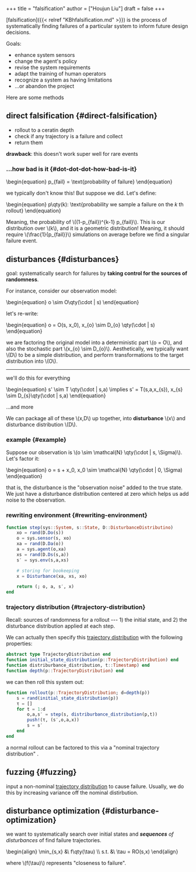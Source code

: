 +++
title = "falsification"
author = ["Houjun Liu"]
draft = false
+++

[falsification]({{< relref "KBhfalsification.md" >}}) is the process of systematically finding failures of a particular system to inform future design decisions.

Goals:

-   enhance system sensors
-   change the agent's policy
-   revise the system requirements
-   adapt the training of human operators
-   recognize a system as having limitations
-   ...or abandon the project

Here are some methods


## direct falsification {#direct-falsification}

-   rollout to a ceratin depth
-   check if any trajectory is a failure and collect
-   return them

**drawback**: this doesn't work super well for rare events


### ...how bad is it {#dot-dot-dot-how-bad-is-it}

\begin{equation}
p\_{fail} = \text{probability of failure}
\end{equation}

we typically don't know this! But suppose we did. Let's define:

\begin{equation}
p\qty(k): \text{probability we sample a failure on the $k$ th rollout}
\end{equation}

Meaning, the probability of \\((1-p\_{fail})^{k-1} p\_{fail}\\). This is our distribution over \\(k\\), and it is a geometric distribution! Meaning, it should require \\(\frac{1}{p\_{fail}}\\) simulations on average before we find a singular failure event.


## disturbances {#disturbances}

goal: systematically search for failures by **taking control for the sources of randomness**.

For instance, consider our observation model:

\begin{equation}
o \sim O\qty(\cdot | s)
\end{equation}

let's re-write:

\begin{equation}
o = O(s, x\_0), x\_{o} \sim D\_{o} \qty(\cdot | s)
\end{equation}

we are factoring the original model into a deterministic part \\(o = O\\), and also the stochastic part \\(x\_{o} \sim D\_{o}\\). Aesthetically, we typically want \\(D\\) to be a simple distribution, and perform transformations to the target distribution into \\(O\\).

---

we'll do this for everything

\begin{equation}
s' \sim T \qty(\cdot | s,a) \implies  s' = T(s,a,x\_{s}), x\_{s} \sim D\_{s}\qty(\cdot | s,a)
\end{equation}

...and more

We can package all of these \\(x,D\\) up together, into **disturbance** \\(x\\) and disturbance distribution \\(D\\).


### example {#example}

Suppose our observation is \\(o \sim \mathcal{N} \qty(\cdot | s, \Sigma)\\). Let's factor it:

\begin{equation}
o = s + x\_0, x\_0 \sim \mathcal{N} \qty(\cdot | 0, \Sigma)
\end{equation}

that is, the disturbance is the "observation noise" added to the true state. We just have a disturbance distribution centered at zero which helps us add noise to the observation.


### rewriting environment {#rewriting-environment}

```julia
function step(sys::System, s::State, D::DisturbanceDistributino)
    xo = rand(D.Do(s))
    o = sys.sensor(s, xo)
    xa = rand(D.Da(o))
    a = sys.agent(o,xa)
    xs = rand(D.Ds(s,a))
    s′ = sys.env(s,a,xs)

    # storing for bookeeping
    x = Disturbance(xa, xs, xo)

    return (; o, a, s′, x)
end
```


### trajectory distribution {#trajectory-distribution}

Recall: sources of randomness for a rollout --- 1) the initial state, and 2) the disturbance distribution applied at each step.

We can actually then specify this [trajectory distribution](#trajectory-distribution) with the following properties:

```julia
abstract type TrajectoryDistribution end
function initial_state_distribution(p::TrajectoryDistribution) end
function distriburbance_distribution, t::Timestamp) end
function depth(p::TrajectoryDistribution) end
```

we can then roll this system out:

```julia
function rollout(p::TrajectoryDistribution; d=depth(p))
    s = rand(initial_state_distribution(p))
    τ = []
    for t = 1:d
        o,a,s′ = step(s, distriburbance_distribution(p,t))
        push!(τ, (s′,o,a,x))
        s = s′
    end
end
```

a normal rollout can be factored to this via a "nominal trajectory distribution" .


## fuzzing {#fuzzing}

input a non-nominal [trajectory distribution](#trajectory-distribution) to cause failure. Usually, we do this by increasing variance off the nominal distirbution.


## disturbance optimization {#disturbance-optimization}

we want to systematically search over initial states and _**sequences** of disturbances_ of find failure trajectories.

\begin{align}
\min\_{s,x} &\ f\qty(\tau) \\\\
s.t. &\ \tau = RO(s,x)
\end{align}

where \\(f(\tau)\\) represents "closeness to failure".
